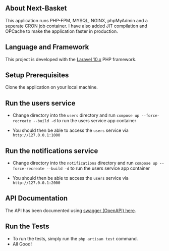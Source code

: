 ## About Next-Basket

This application runs PHP-FPM, MYSQL, NGINX, phpMyAdmin and a seperate CRON job container. I have also added JIT compilation and OPCache to make the application faster in production.

## Language and Framework

This project is developed with the [Laravel 10.x](https://laravel.com) PHP framework.

## Setup Prerequisites

Clone the application on your local machine.

## Run the users service

- Change directory into the `users` directory and run `compose up --force-recreate --build -d` to run the users service app container

- You should then be able to access the `users` service via `http://127.0.0.1:1000`

## Run the notifications service

- Change directory into the `notifications` directory and run `compose up --force-recreate --build -d` to run the users service app container

- You should then be able to access the `users` service via `http://127.0.0.1:2000`

## API Documentation

The API has been documented using [swagger (OpenAPI) here](https://app.swaggerhub.com/apis-docs/JOBNEWTON3/petshop-api/1.0.0).

## Run the Tests

- To run the tests, simply run the `php artisan test` command.
- All Good!
